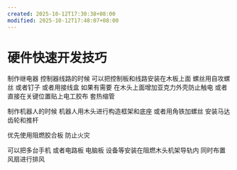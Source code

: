 ```yaml
---
created: 2025-10-12T17:30:38+08:00
modified: 2025-10-12T17:48:07+08:00
---
```


# 硬件快速开发技巧

制作继电器 控制器线路的时候 可以把控制板和线路安装在木板上面 螺丝用自攻螺丝 或者钉子 或者用接线盒 如果有需要 在木头上面增加亚克力外壳防止触电 或者直接在关键位置贴上电工胶布 套热缩管

制作机器人的时候 机器人用木头进行构造框架和底座 或者用角铁加螺丝 安装马达 齿轮和推杆

优先使用阻燃胶合板 防止火灾

可以把多台手机 或者电路板 电脑板 设备等安装在阻燃木头机架导轨内 同时布置风扇进行排风
